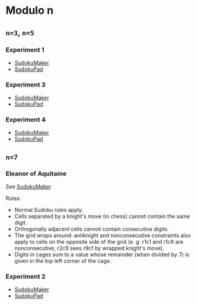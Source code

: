 # Modulo n
## `n=3`, `n=5`
### Experiment 1
* [SudokuMaker](https://sudokumaker.app/?puzzle=N4IgZg9gTgtghgFwGoFMoGcCWEB2IBcIAjAHQCsJADCADQgAOArgF7MA2KBoOcMnhAOV4oO6dAAJ0jACYQA1o1og4jBAAtoBEAGE1UTOgAqEemvRzMSgMYQYfHAi2AiAnE5o8NpJnzGAHRwu0Ook4nDSAFYh0phgYCEwENLiAMyhOEkJSWT%2BLhZsHFDiVnAA5ijoOeKQJeIQYOIA7nBQ1iJs6AQA2qAAbnBsjPwAHAC%2BNL39gwQALGMTA-zJcyB9CwREy6tT%2BABMm5P8AJz7a-hkJ9sAbBf8AOw3BMfjKwcEe89b-Bsfr2cP%2BNcfqd7kDtktQfxZhCCKNofgQfMrv9znDwYjIf9Yej1v93tj8E98WiXsD-oD8VD8ViSdtvvi8TSjsj-nTGTD-pS2bt-oSuSj8eSuQiucTPgR%2BVzeWLuXDBdLhdLRb9OdLqdLWdK5b8JdKpb8Fb8lacVb81b8Nb8GdKrebMTzmbL-gbTkbtibjf9XXc7XCLacbac9acdb9rgBdOg2HDoBBQOCYBwdfDdEAIACe9H4lGW6cz6zoUBQJWw0a6lBo5fLRBo1erOxo9frlYrNdbdYbHebVbbHcbNGS-cH0xow%2BHZBo4-HA%2BnI9nY4nC5nA9Hs8nC8uNA3G9uNB3O6GNAPB63m93Z-3h8vJ%2B358vR7DOYzX0oL7o0hQYATmAQJa4IB4fBaBAYQwMkZBKAmTCOMmEYgAARnAVhyCg6R-rm-AgDY77WIkGFRjG4iZMkAD6JRQBAjD0BIAC84idP44jiAAIpgxYIAAyigCAkGA5EwAAFJ0A7iBu4iHGGACUNAMcxrHfpx3G8bYgnVuIw7iLcknSTgjEsWxCk8Xxgn1uI47iEMkn%2BGGADc-j4QghGJGQpHkZRNF0TJenyVxhnKZ05amVpnlyRxPlKQJnSqZcQU6bJ%2BlhUZnQmZpUnBfFimJcJFmpbFXmhRlfnqeJElWbZOBgIwOBWD%2BuBFLgMZxgmxFqPx5ENJg0g0HVbAdSVODADJTCsBwJBhNI2j1bG8YOBNMD0LgKEIPxOAoA0smxGgi0AOKuVRs3zStDj8QA5AA8gAgkxACyYHHV1REuRRVFdZ0bUdQAVIcADUNg9Z14hvdIn0-RAf1fUQkkSWVjFDewKCjdI42TY1M22Adi3Lat61gJtDg7U96D7QtR1nZdN1kHdjnSM5ZEEy9gPA79HVdQz31M9I4OQ2VIz%2BBVVU1Tp9ko8RPStRA7X-ezfUDbFsMjWNE3RlNCYIETh1LSta0sRthZ47thNo8TS2k9dt33YkJG0259Pix9bOg8z4hixL4MSYzDvSFzg0sHDCNI0rKOq4b6uY1rMQ47rCD425asYyb5OU5kNP6zbEvu39XXOx1rvpx1Xs4Dz5XQE7fSFFY4i0ZQ1lFOIAA85nV1YX1fdLMmQIU-GlwDFfiFX3f10M1dQM3fWMTLjGMUL03Na1XVWFDMmT8j0%2Bi1Ac8L7FheF%2B3JfNOImA933B8D9XmAj-4491QH08tQe%2B8b0v19NaLmBdUMG8jCAYyYcHi1Jp0D46CQVUFwb%2BMY0wcFAY%2BPM%2BBkiUGrJhUo5QuigCsG0f%2BlwByXGmLBRUyw0H5H-mQLcZBcHmmFAQ9oXQyBjlIXQdUrJKH-1uPWW4yQyGkmeEw6hO5LjRXoeaQU3Dky3HHLcfhkp8HoK6NMcc0wJHqk5MIzo0wdzTAsgI041JlFkGPJpTR2xtHSOTGQesZB2EGKZFw4xKjlw4MsesbM1jCFdEODWKstYdgcNpBQmxRBhxEHHEQDcRB9Fch2HsWC4DIH4FAAgFAAAPaCqDQaaEIAAYhfFk6g39ihlD-L9NJIBMnZJySMaBkIsmRhsWw3c9ZMGbmHJcScG4yCThwSMB8IwgA)
* [SudokuPad](https://sudokupad.app/mzq0oaskdl)

### Experiment 3
* [SudokuMaker](https://sudokumaker.app/?puzzle=N4IgZg9gTgtghgFwGoFMoGcCWEB2IBcIAjAHQCsJADCADQgAOArgF7MA2KBoOcMnhAOV4oO6dAAJ0jACYQA1o1og4jBAAtoBEAGE1UTOgAqEemvRzMSgMYQYfHAi2AiAnGYoUFAHNGbOFHFElAAegZIy8owAOjgu0Ook4nDSAFYJ0phgYAn0fpgIAJ7RsVDxiSlpGVniMBDSZEXiFmwc-lZwnijoSgX0-CBWjOgItkoA7pjS6gSBdGoomJ5qjvgzIDCYOAAiC3kElHRWImxd%2BADaoABucGyM-AAcAL40l9e3BADsTy83-ABsXyArj8CABOAFAt74Sjg178Igw4H4ABMCMhZFR-AALBiCABmHH4dHPQGwgjY4kQ-j4imk5EE%2BE0xGPRmQsEsv4Ez7svYElHclYE6H86nfSHk0X8IkSgj-fls6X4ZkKrkK%2BUkpmcgmyhVS9WQvkKkV6-hChUMhXi40yglqykEJVWwm8glGu34S1ulWO02O82Or1un1uv1uj201207WO3Vuh1u220g3el0EsOIgORm0EuO0kOJgkx3PO-mFjVywWa-lpyERxFR0MF4tm7OVhVB8NarPCzvl-nt9Op%2BlN6MtgC6B1wQygcA2CBO5xAPX4SMolCNS%2BmdA8nmwOHn%2BwPNEPh6INFPp%2BPZ6v56vuKvSJoD6fj5fd7f95fz-fd7INHfmJoACgMAkCAN-H8QN%2BEDfxgmhYNggCoKQmgoPeGg0Iw9CUOwu4aFw1CaBBQisKI-C8PIgiiKItDSPI3D6JI4iqNHAENyhVj8l6aZV32EBpBQMANjyXcuBAHg%2BC0CAknoGAlA2JhllOccQAAIzgKw5BQHBpFEtj%2BlqTgJ34rQbD3BBxByfQCgAfU8KAIEYegJAAXnEU5onEcRth3BAAGUUAQEgwHsmAAApTn2cQH3EADxCg8Q7lHABKGgPK8nY-ICoKQvC09xDvcRf3ENDxBBZLolHABuaJTKGapajIWz7Mcly3LS7y8n8wLgtscLIrIZLUpwTyOsy7qctOPLfkG9qMq67LetOaL3hm4b0p8%2BaerC04CsSlLZo2rKtvC2KyqSirqpwMBGBwKwEF3cRaoQacNmstRQvs8ZpBoR6IDYCZzpwYA0qYVgOBIJJpG0SdnpnBxoZgehcC0hBQpwFBRnSzI0BRgBxZqnIRpH0YcUKAHIAHkAEFNgABQAWTJn7LLyfImocpyftOT6JgAKkCABqGx-u%2B8QeekfnKCFv6JgFohkqSy7PNB9gUAh6QoZhl74dsYmUbRjGsbAHGHHxjn0CJ5HScpmmGaZ%2Bq6nZlqufFyXpZFn7XcF4XZflpLFeiB5omu277twX6zO16yLg%2BiAvp%2Bn3pEB4G1pV8HIehyO4YQS2SdR9HMe2bGPFNgmLd1q3UZtunGeZ3IbLs82XbjvnvZl0XY6%2BuWkrdxOFaViyWFV9XNaz2dc-1gujZNhAzZaifrepmv7ZqR3G%2BdtyvalxOfs732e7bkX%2B8D4PoHEUKrlacRXMoSrHvEAAeUq76sAWBeTtLIH8C%2B-DF6-xFvn-J%2BII75QDfoDTyKdPKeSelHd6UAE4BzWjArWcNo4fUQQPIOOBsFf3PpfVw-9AGYEfs-Vw4DohQIjlONB70iKuCQSgseOB0GYB%2BiCJBDwQBPH0ojSu84WJ0HkqoLgPChj5A4KIjiXF8C4koKefo7ROgEAXIcZo84wIoWUm6I0ajjgqNxLhXERFMSJToG6XUej5wrkfKeJESJtEdmJFYlRdwoIgncStcxTjQAuLOO8UiVEyreMREiXRRx5zvFQmhO4XjfSWj8ZNXCSI0JIjMY6JECSIkqKRFBXE4FpohMhEQP0iS5F-lPLiBxRTlxZPUSozE%2BxMSnjIJQRxoSkyJMxA%2BTEP5qnxIBF0oCv5MSFMdGqRJ7x9jvFPHceWNT7SDOyWcX4p5fgPl%2BLidpxS6n6JWQBd4AE7iYm2cucJ9Szh2L-Kcgg9ilkXMmvsEpZ5%2BnBk6cs04uEiJEGCf6e5ezThoSIFBIgcS3Qrn%2BfOIgd4iAASIANBZKxSkfLCY%2BACSIEW%2BneQ8zEREyC4TIL8t5kKVG-HwtRdJwYfSJN%2BL%2BX4SEwW5gdJM38dxfwgkxcGZFDzcRoUxGhMgjLETwpJWcMgP4wKctzOcgFdw7wgnlScxFzKPnvAfO8O8dxXm5ksR8u4%2BwQQGvmb6fEylxGSPwKABAKAgjLF8X9TQhAADEPEeLcIOEo0SwtHUgBda66gDxA0sQeEAA)
* [SudokuPad](https://sudokupad.app/aaw0h4w8fr)

### Experiment 4
* [SudokuMaker](https://sudokumaker.app/?puzzle=N4IgZg9gTgtghgFwGoFMoGcCWEB2IBcIAjAHQCsJADCADQgAOArgF7MA2KBoOcMnhAOV4oO6dAAJ0jACYQA1o1og4jBAAtoBEAGE1UTOgAqEemvRzMSgMYQYfHAi2AiAnGYoUFAHNGbOFHFElAAegZIy8owAOjgu0Ook4nDSAFYJ0phgYAn0fpgIAJ7RsVDxiSlpGVniMBDSZEXiFmwc-lZwnijoSgX0-CBWjOgItkoA7pjS6gSBdGoomJ5qjvgzIDCYOAAiC3kElHRWImxd%2BADaoABucGyM-AAcAL40l9e3BADsTy83-ABsXyArj8CABOAFAt74Sjg178Igw4H4ABMCMhZFR-AALBiCABmHH4dHPQGwgjY4kQ-j4imk5EE%2BE0xGPRmQsEsv4Ez7svYElHclYE6H86nfSHk0X8IkSgj-fls6X4ZkKrkK%2BUkpmcgmyhVS9WQvkKkV6-hChUMhXi40yglqykEJVWwm8glGu34S1ulWO02O82Or1un1uv1uj201207WO3Vuh1u220g3el0EsOIgORm0EuO0kOJgkx3PO-mFjVywWa-lpyERxFR0MF4tm7OVhVB8NarPCzvl-nt9Op%2BlN6MtgC6B1wQygcA2CBO5xAPX4SMolCNS%2BmdA8nmwOHn%2BwPNEPh6INFPp%2BPZ6v56vuKvSJoD6fj5fd7f95fz-fd7INHfmJoACgMAkCAN-H8QN%2BEDfxgmhYNggCoKQmgoPeGg0Iw9CUOwu4aFw1CaBBQisKI-C8PIgiiKItDSPI3D6JI4iqNHAENyhVj8l6aZV32EBpBQMANjyXcuBAHg%2BC0CAknoGAlA2JhllOccQAAIzgKw5BQHBpFEtj%2BlqTgJ34rQbD3BBxByfQCgAfU8KAIEYegJAAXnEU5onEcRth3BAAGUUAQEgwHsmAAApTn2cQH3EADxCg8Q7lHABKGgPK8nY-ICoKQvC09xDvcRf3ENDxBBZLolHABuaJTKGapajIWz7Mcly3LS7y8n8wLgtscLIrIZLUpwTyOsy7qctOPLfkG9qMq67LetOaL3hm4b0p8%2BaerC04CsSlLZo2rKtvC2KyqSirqpwMBGBwKwEF3cRaoQacNmstRQvs8ZpBoR6IDYCZzpwYA0qYVgOBIJJpG0SdnpnBxoZgehcC0hBQpwFBRnSzI0BRgBxZqnIRpH0YcUKAHIAHkAEFNgABQAWTJn7LLyfImocpyftOT6JgAKkCABqGx-u%2B8QeekfnKCFv6JgFohkqSy7PNB9gUAh6QoZhl74dsYmUbRjGsbAHGHHxjn0CJ5HScpmmGaZ%2Bq6nZlqufFyXpZFn7XcF4XZflpLFeiB5omu277twX6zO16yLg%2BiAvp%2Bn3pEB4G1pV8HIehyO4YQS2SdR9HMe2bGPFNgmLd1q3UZtunGeZ3IbLs82XbjvnvZl0XY6%2BuWkrdxOFaViyWFV9XNaz2dc-1gujZNhAzZaifrepmv7ZqR3G%2BdtyvalxOfs732e7bkX%2B8D4PoHEUKrlacRXMoSrHvEAAeUq76sAWBeTtLIH8C%2B-DF6-xFvn-J%2BII75QDfoDTyKdPKeSelHd6UAE4BzWjArWcNo4fUQQPIOOBsFf3PpfVw-9AGYEfs-Vw4DohQIjlONB70iKuCQSgseOB0GYB%2BiCJBDwQBPH0ojSu84WJ0HkqoLgPChj5A4KIjiXF8C4koKefo7ROgEAXIcZo84wIoWUm6I0ajjgqNxLhXERFMSJToG6XUej5wrkfKeJESJtEdmJFYlRdwoIgncStcxTjQAuLOO8UiVEyreMREiXRRx5zvFQmhO4XjfSWj8ZNXCSI0JIjMY6JECSIkqKRFBXE4FpohMhEQP0iS5F-lPLiBxRTlxZPUSozE%2BxMSnjIJQRxoSkyJMxA%2BTEP5qnxIBF0oCv5MSFMdGqRJ7x9jvFPHceWNT7SDOyWcX4p5fgPl%2BLidpxS6n6JWQBd4AE7iYm2cucJ9Szh2L-Kcgg9ilkXMmvsEpZ5%2BnBk6cs04uEiJEGCf6e5ezThoSIFBIgcS3Qrn%2BfOIgd4iAASIANBZKxSkfLCY%2BACSIEW%2BneQ8zEREyC4TIL8t5kKVG-HwtRdJwYfSJN%2BL%2BX4SEwW5gdJM38dxfwgkxcGZFDzcRoUxGhMgjLETwpJWcMgP4wKctzOcgFdw7wgnlScxFzKPnvAfO8O8dxXm5ksR8u4%2BwQQGvmb6fEylxGSPwKABAKAgjLF8X9TQhAADEPEeLcIOEo0SwtHUgBda66gDxA3EjYo01cBwPm4gAvkv8UFcmPlSbhIgRjcKmL-GVB4LEHhAA)
* [SudokuPad](https://sudokupad.app/10ovcxd1t7)

## `n=7`
### Eleanor of Aquitaine

See [SudokuMaker](https://sudokumaker.app/?puzzle=N4IgZg9gTgtghgFwGoFMoGcCWEB2IBcIAjAHQCsJADCADQgAOArgF7MA2KBoOcMnhAUQ5wc0AAQQwYgIIBHRpgRxMOTnTiMEAC2gEQAYS1RM6ACoR6W9AGtMtEAGMIMPjgR7ARARiActHhsxAGVGABMIa0YxKEYOdDE4eno2AE8SAB0cL30UNjY49BR6OChEFBCxACNk%2BLFrHEwAcy0EAHI4mAgANxQxAAoVMQctFHR0AEpBkVEEQdwlAe0e9F4ekMbFdMyxAHkobQgG3Dhc6rgQgCs4BxQ3QZy8yZxp2bdlHBeCh01MbrE1hsU6E2XlMwzEDWM5QA7iV6HFihBGDgQvh4m5MHVGs00eVRDgnDhPt9fgT0AgSioEPC8hB4okUmIELTrrk4rhGWCLPQIFgEEtMCEepIOT0IQK%2BigSOCpVAiA4iDionKAJzxKA9PGklBfBA-FA0KIAJgcqoKIyiyvllWqMIS9DKtXqTVa7S6KDGwLEABF1lSxAMHHAGub0IwYIzaXAxJ1jowelCdAUoih4CpBVA%2Bgmbn8fgKHVUxAB2CYmcF694LMFM%2BhiDhgGZOKCqDPCxaTYMkewsvIEADaoBjbDjBAAzABfGgD2P8MgTqdD-gADjnIEHw-wABYV2v%2BERt9OCAA2fcLgiGk-r5UX-iF68EW%2BT1cH-BXx87s93-DLt-P2c-0-4OO-7rsewH8FuYEEHukH4NB87rhB8H8KBSEfjBr6ofgD6YUBmHfphf4EZ%2B%2BFPgBuGkSBn6IRRu6fthNFoZhGEMS%2Bn7njB9HvoBxGfoRLFwSxKEsdRXEic%2BQlcQJXGcc%2B7FMbxn7kVxJHKYpCkwVJ4lUZ%2BzHSWx%2BkcTp6k4TxMFiQBmkARJWkadp6F0QZeHGSx44ALp0KS5JvFSfagAgyT2gQlArv5gWwXQ6oArg6B9pQNBxXFRA0ElSWGjQaVpQl8XJTlqXpflWWJbl%2BUZTQI5lRVG40FVVVkDQdV1eVTXVS1tX1e1zXlTVLUNe1h40P1-WFjQw3DYuNDjeNg0DSNs1jRNC3TUNc0LZNrkrjwfB6PoQbmh05SFvYoX8IalCUElji7TF%2BD9ixIDUB59zXb2KWUOtMEgCOXZPX2ZBVYeI7vZh93fayfaFmlhaA5%2BICHqDPY3YedWFhuQN3UQ8PPWQDWHmjXHEJjfb9UQZB48%2BIAboTN2GlVhqkzDcOPWDN1EMNhq4zDhpU72Y3re5IBkskHBcCAfIAB7uPgoBOGwuiEAAxGdSvUBOl3BiLMtyyAivKyrY4hQFu5K3QgpgCoijYHgUsgJt-AgL4%2BLRdqxI9AAZDI6KYs6YhQooWhiAA6rCCJIiE9gqEwku9vzFRXNYNxh9bx16E4gpdhAaeEN4YYVGgJD0FAEBMsdJD7WIAC8YhgEiDi6uyvQ4BMwAZGIYhpCAjBJmSxi1%2B3ADcLfJggjBNn0vTaKWACkYiN2IADUM8TNPOADzgY6rxknk%2BxXYhMKwHAkOg9oOIfmDMJKvshNoq9b-7ld7%2BwkpH9qp-nyQwxYggG84JAGa9DGGZMA70oH3f0YgAA8PtQGYDnnPMYGRm7vGjMUQYCpK5AIAFRiC0KvVuADBiGh3pg7B89MxiAALRiCIGMXByCMwOBHEQ2h%2BCHAbh3r0f2lDqFiCwVCUhmBaEPwPmcEI%2BhopeUpGImA3JVBuAbigPh3gUANEQHqH0YAwBoBuNcKRMibgIF6C0bw%2BgA4AAEABKLRSH9FIdQg0L13KoINA4Q0YwaGDyEZKERYjCQSLcLo3A%2Bj5GKOUao7o6jNHqnxCgAJsiDFGJMaY-QViF42IXnYsQDjnHlUGBuNxq8xwZE3uIqIEAoRxErr2MQcUqEGj4ZQtK28uFiFcjfEpMsKmZOqQaJKJCGkGk4VQlp39q74jru8QUbAlDmGyLkAAkiEIOdoyi9G7AAfQFAaSZSh4E4EQa3Le3YxHQBCJ04YbB7QYBIN2BZQJgwIGOVAU5AAxQuMAFmrPuBskI7ikFb3VKGKZO9eyD1bp83IjzTkkDFqQ7ZcBexvQ9PtXoUIxg0FBX0I5EATlAmqAvOFDikUZxRbs1urlB7qmHqPAFMQEAOJ4dvBeNKpkItaRkQpOAAD0nKxCmG2F6bYqI4DWChFGFQThpEcD5BkblvL%2BWCrEOcdAG5AzBnQBkX%2BmKSlAOFIXcpuz9lV3EKskp5wJBSA6aSsQhqDntJHlAWZbAFlEIZXwhe5xaGt25aSCAB9ZYNFWfax1CzfmtzwSguAGjtR8lEU9YFGLW5VPIb08hhD3IJq6bUihab0VILDV01NBpk0tNzfmxN2aDRDPTXmsNVSxCNOLdWstmbGlVtLWWpNvT60lozXWrtaaMVsprd66KvrJT%2Bt6JGzRtcyiOvGJ6o1f8t5XHNfEKNM7Y2sita3G1Ybl0OGdZXOFMz7gLKWYkFZXwoAOtPSEA0VxQ1lv3ZCs5ORLlAhuVC%2B5L7XnOA%2BVcENC6vWcp9X6g4k6HAvsffm-dDgd5XBfdCoDHwZhXAzJXBD2Knm4uQ1vW2O8WjnvtOUaQnsnTYksdYoB6SJgLxaMk6xZqaOkJaAaSjqTMM4pIHiqhtGxD0ZSX0Tj2HoW2Og2GkdhIx0kAnbbcTrdPEkG8eIik-jnB6LkaoPhEStFuB9ACKksSgm23sYMINt770HvKK5fJGKOWtw5WOEAqsJUaZ8jdd6IAI6aC4KrQWwspb60fMnWC5EQskzHOtMcQA)

Rules:
* Normal Sudoku rules apply.
* Cells separated by a knight's move (in chess) cannot contain the same digit.
* Orthogonally adjacent cells cannot contain consecutive digits.
* The grid wraps around: antiknight and nonconsecutive constraints also apply to cells on the opposite side of the grid (e. g. r1c1 and r1c9 are nonconsecutive, r2c9 sees r9c1 by wrapped knight's move).
* Digits in cages sum to a value whose remainder (when divided by 7) is given in the top left corner of the cage.

### Experiment 2

* [SudokuMaker](https://sudokumaker.app/?puzzle=N4IgZg9gTgtghgFwGoFMoGcCWEB2IBcIAjAHQCsJADCADQgAOArgF7MA2KBoOcMnhAOV4oO6dAAJ0jACYQA1o1og4jBAAtoBEAGE1UTOgAqEemvRzMSgMYQYfHAi2AiAnEDo8NuIDKM%2BYwA6OC44uAC0NjjoKFaqmABuKIEuFmwcUOJWcADmKBIwENLiAOxJ4pBZ4hBg4gDucFDWImzoBADaoHFwbIz8AGwAvjQdXT0EAByDw938AMyTIJ3TBETzi6P4Rasj-AAsW0v4AJz762Qn-ABM5wRXQwvbBGd3a-zHzw-4A%2B8Hc9-rE39dtd8CtAQRNmCNsDQVN1ntIW9YfwnkibsCAajPsDfpj4ZiIZiYSAsvEUHh8AgoD06C9HsDbpjEfcfujgV9GfTgSjmf82djgQSeUDIUTafgcUKCOzJfgMcTSeTKdSZXiZaKPoKxdyxQyZUyxXKxRKxdKdcD9R9tR91QdNR9VVrzZzIXaDg7rXzIcaPoaPZD3bb%2BZDfQdTR9dWKLQczgBdOgRdCUuCYBwtfDtEAIACe9H4lHm2dzyzoUBQJNwadalBo1erRBo9frFxozebtZrDc7TZbPfbda7PdbNBmw9HOxo4-HZBo0%2BnI-nE8XU5nK4XI8ni9nK96NB3O6KNAPB7GNBPJ73u8PV%2BPp9vF-319vZ5jBZz-CI3J4fC0KTSGWyuTiPkhRFEohaXJQlD1iAmQ5JWmIgDsjSpJWZBTmQL6QiAFzIc0bS9NORQ7JhCHUPGTSVr0I69MRwIgGQuGVkUzZFDMJEythjFtGQB69L07FiiAZEwRRbQ7DuOxFAJHz0Vx6bNkQRDSQcxBya0RAnkQhzKesqnkShbTVtpdG9GpjaUDp-B6SJBnySeFzGVhRBma2Sl0TManjkQbF0Qx%2Bl4emvRHvxdHCVYonpmQJ5kI5pFqb0J5FFJdE4f5qHNr0blYaZaVtEU9ZjBZ-RxiAiZZhwXCZigAAejj4KANhsJohAAMSQe11CDDBAGVY1zUgG1HWdf08xflZ5SVNUdQNHQ4E3JB0GwbkbQIeUbCYFkaiOLlkXoTOe7UeOBGHixI5EZZWhrRtW1qf2zaHA2daNppD0XEVJVlRV9VVbVvUQE1DStUNnXxj1319YDA1gGAlBWLDVjOSNxUjUAA)
* [SudokuPad](https://sudokupad.app/6bf6wtdovd)
